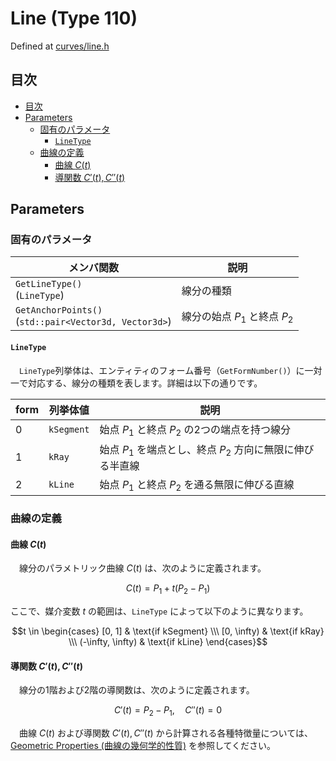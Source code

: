 # Line (Type 110)

Defined at [curves/line.h](./../../../include/igesio/entities/curves/line.h)

## 目次

- [目次](#目次)
- [Parameters](#parameters)
  - [固有のパラメータ](#固有のパラメータ)
    - [`LineType`](#linetype)
  - [曲線の定義](#曲線の定義)
    - [曲線 $C(t)$](#曲線-ct)
    - [導関数 $C'(t), C''(t)$](#導関数-ct-ct)

## Parameters

### 固有のパラメータ

| メンバ関数 | 説明 |
|---|---|
| `GetLineType()` <br> (`LineType`) | 線分の種類 |
| `GetAnchorPoints()` <br> (`std::pair<Vector3d, Vector3d>`) | 線分の始点 $P_1$ と終点 $P_2$ |

#### `LineType`

　`LineType`列挙体は、エンティティのフォーム番号（`GetFormNumber()`）に一対一で対応する、線分の種類を表します。詳細は以下の通りです。

| form | 列挙体値 | 説明 |
|---|---|---|
| 0 | `kSegment` | 始点 $P_1$ と終点 $P_2$ の2つの端点を持つ線分 |
| 1 | `kRay` | 始点 $P_1$ を端点とし、終点 $P_2$ 方向に無限に伸びる半直線 |
| 2 | `kLine` | 始点 $P_1$ と終点 $P_2$ を通る無限に伸びる直線 |

### 曲線の定義

#### 曲線 $C(t)$

　線分のパラメトリック曲線 $C(t)$ は、次のように定義されます。

$$C(t) = P_1 + t (P_2 - P_1)$$

ここで、媒介変数 $t$ の範囲は、`LineType` によって以下のように異なります。

$$t \in \begin{cases}
  [0, 1] & \text{if kSegment} \\\
  [0, \infty) & \text{if kRay} \\\
  (-\infty, \infty) & \text{if kLine}
\end{cases}$$

#### 導関数 $C'(t), C''(t)$

　線分の1階および2階の導関数は、次のように定義されます。

$$C'(t) = P_2 - P_1, \quad C''(t) = 0$$

　曲線 $C(t)$ および導関数 $C'(t), C''(t)$ から計算される各種特徴量については、[Geometric Properties (曲線の幾何学的性質)](./../geometric_properties_ja.md) を参照してください。

